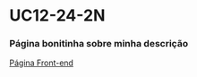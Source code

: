 # UC12-24-2N


### Página bonitinha sobre minha descrição 

<a href= "https://evertonerreis.github.io/UC12-FRONT-END-24-2N/">Página Front-end</a>


